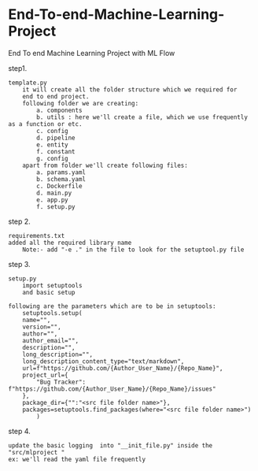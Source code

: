 # End-To-end-Machine-Learning-Project
End To end Machine Learning Project with ML Flow

step1. 

    template.py
        it will create all the folder structure which we required for 
        end to end project.
        following folder we are creating:
            a. components
            b. utils : here we'll create a file, which we use frequently as a function or etc.
            c. config
            d. pipeline
            e. entity
            f. constant
            g. config
        apart from folder we'll create following files:
            a. params.yaml
            b. schema.yaml
            c. Dockerfile
            d. main.py
            e. app.py
            f. setup.py


step 2. 

    requirements.txt
    added all the required library name
        Note:- add "-e ." in the file to look for the setuptool.py file

step 3.

    setup.py
        import setuptools
        and basic setup

    following are the parameters which are to be in setuptools:
        setuptools.setup(
        name="",
        version="",
        author="",
        author_email="",
        description="",
        long_description="",
        long_description_content_type="text/markdown",
        url=f"https://github.com/{Author_User_Name}/{Repo_Name}",
        project_url={
            "Bug Tracker": f"https://github.com/{Author_User_Name}/{Repo_Name}/issues"
        },
        package_dir={"":"<src file folder name>"},
        packages=setuptools.find_packages(where="<src file folder name>")
            )

step 4. 

    update the basic logging  into "__init_file.py" inside the "src/mlproject "
    ex: we'll read the yaml file frequently

